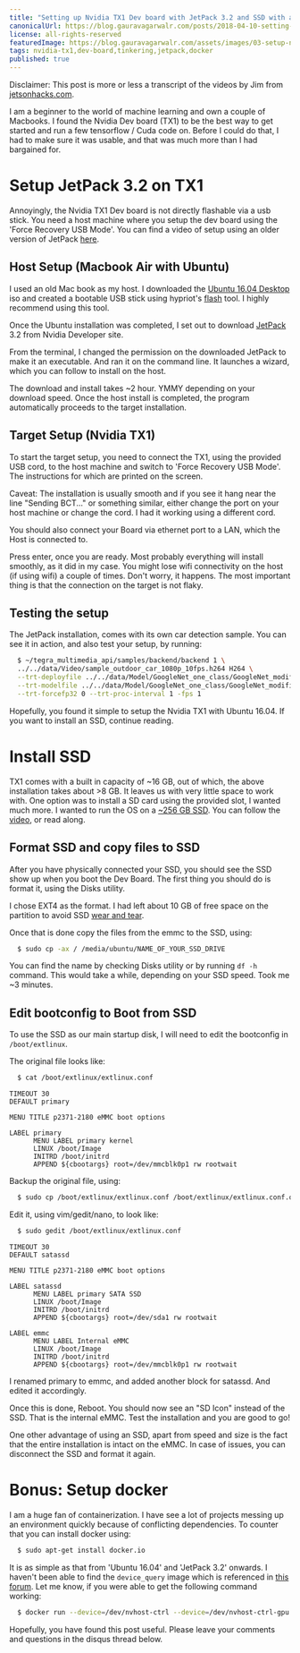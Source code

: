 ```yaml
---
title: "Setting up Nvidia TX1 Dev board with JetPack 3.2 and SSD with a bonus"
canonicalUrl: https://blog.gauravagarwalr.com/posts/2018-04-10-setting-up-nvidia-tx1
license: all-rights-reserved
featuredImage: https://blog.gauravagarwalr.com/assets/images/03-setup-nvidia-tx1.jpg
tags: nvidia-tx1,dev-board,tinkering,jetpack,docker
published: true
---
```


Disclaimer: This post is more or less a transcript of the videos by Jim from [jetsonhacks.com][JetsonHacksSite].

I am a beginner to the world of machine learning and own a couple of Macbooks. I found the Nvidia Dev board (TX1) to be the best way to get started and run a few tensorflow / Cuda code on. Before I could do that, I had to make sure it was usable, and that was much more than I had bargained for.

# Setup JetPack 3.2 on TX1

Annoyingly, the Nvidia TX1 Dev board is not directly flashable via a usb stick. You need a host machine where you setup the dev board using the 'Force Recovery USB Mode'. You can find a video of setup using an older version of JetPack [here][JetPack-3.0Video].

## Host Setup (Macbook Air with Ubuntu)
I used an old Mac book as my host. I downloaded the [Ubuntu 16.04 Desktop][UbuntuISO] iso and created a bootable USB stick using hypriot's [flash][flashTool] tool. I highly recommend using this tool.

Once the Ubuntu installation was completed, I set out to download [JetPack][JetPackDownload] 3.2 from Nvidia Developer site.

From the terminal, I changed the permission on the downloaded JetPack to make it an executable. And ran it on the command line. It launches a wizard, which you can follow to install on the host.

The download and install takes ~2 hour. YMMY depending on your download speed. Once the host install is completed, the program automatically proceeds to the target installation.

## Target Setup (Nvidia TX1)
To start the target setup, you need to connect the TX1, using the provided USB cord, to the host machine and switch to 'Force Recovery USB Mode'. The instructions for which are printed on the screen.

Caveat: The installation is usually smooth and if you see it hang near the line "Sending BCT..." or something similar, either change the port on your host machine or change the cord. I had it working using a different cord.

You should also connect your Board via ethernet port to a LAN, which the Host is connected to.

Press enter, once you are ready. Most probably everything will install smoothly, as it did in my case. You might lose wifi connectivity on the host (if using wifi) a couple of times. Don't worry, it happens. The most important thing is that the connection on the target is not flaky.

## Testing the setup

The JetPack installation, comes with its own car detection sample. You can see it in action, and also test your setup, by running:

```bash
  $ ~/tegra_multimedia_api/samples/backend/backend 1 \
  ../../data/Video/sample_outdoor_car_1080p_10fps.h264 H264 \
  --trt-deployfile ../../data/Model/GoogleNet_one_class/GoogleNet_modified_oneClass_halfHD.prototxt \
  --trt-modelfile ../../data/Model/GoogleNet_one_class/GoogleNet_modified_oneClass_halfHD.caffemodel \
  --trt-forcefp32 0 --trt-proc-interval 1 -fps 1
```

Hopefully, you found it simple to setup the Nvidia TX1 with Ubuntu 16.04. If you want to install an SSD, continue reading.

# Install SSD

TX1 comes with a built in capacity of ~16 GB, out of which, the above installation takes about >8 GB. It leaves us with very little space to work with. One option was to install a SD card using the provided slot, I wanted much more. I wanted to run the OS on a [~256 GB SSD][WDSSD-Amazon.com]. You can follow the [video][SSDSetupVideo], or read along.

## Format SSD and copy files to SSD

After you have physically connected your SSD, you should see the SSD show up when you boot the Dev Board. The first thing you should do is format it, using the Disks utility.

I chose EXT4 as the format. I had left about 10 GB of free space on the partition to avoid SSD [wear and tear][SSDFreeSpace].

Once that is done copy the files from the emmc to the SSD, using:

```bash
  $ sudo cp -ax / /media/ubuntu/NAME_OF_YOUR_SSD_DRIVE
```

You can find the name by checking Disks utility or by running `df -h` command. This would take a while, depending on your SSD speed. Took me ~3 minutes.

## Edit bootconfig to Boot from SSD

To use the SSD as our main startup disk, I will need to edit the bootconfig in `/boot/extlinux`.

The original file looks like:

```bash
  $ cat /boot/extlinux/extlinux.conf
```
```snippet
TIMEOUT 30
DEFAULT primary

MENU TITLE p2371-2180 eMMC boot options

LABEL primary
      MENU LABEL primary kernel
      LINUX /boot/Image
      INITRD /boot/initrd
      APPEND ${cbootargs} root=/dev/mmcblk0p1 rw rootwait
```

Backup the original file, using:

```bash
  $ sudo cp /boot/extlinux/extlinux.conf /boot/extlinux/extlinux.conf.original
```

Edit it, using vim/gedit/nano, to look like:

```bash
  $ sudo gedit /boot/extlinux/extlinux.conf
```
```snippet
TIMEOUT 30
DEFAULT satassd

MENU TITLE p2371-2180 eMMC boot options

LABEL satassd
      MENU LABEL primary SATA SSD
      LINUX /boot/Image
      INITRD /boot/initrd
      APPEND ${cbootargs} root=/dev/sda1 rw rootwait

LABEL emmc
      MENU LABEL Internal eMMC
      LINUX /boot/Image
      INITRD /boot/initrd
      APPEND ${cbootargs} root=/dev/mmcblk0p1 rw rootwait
```

I renamed primary to emmc, and added another block for satassd. And edited it accordingly.

Once this is done, Reboot. You should now see an "SD Icon" instead of the SSD. That is the internal eMMC. Test the installation and you are good to go!

One other advantage of using an SSD, apart from speed and size is the fact that the entire installation is intact on the eMMC. In case of issues, you can disconnect the SSD and format it again.

# Bonus: Setup docker

I am a huge fan of containerization. I have see a lot of projects messing up an environment quickly because of conflicting dependencies. To counter that you can install docker using:

```bash
  $ sudo apt-get install docker.io
```

It is as simple as that from 'Ubuntu 16.04' and 'JetPack 3.2' onwards. I haven't been able to find the `device_query` image which is referenced in [this forum][NvidiaDockerForum]. Let me know, if you were able to get the following command working:

```bash
  $ docker run --device=/dev/nvhost-ctrl --device=/dev/nvhost-ctrl-gpu --device=/dev/nvhost-prof-gpu --device=/dev/nvmap --device=/dev/nvhost-gpu --device=/dev/nvhost-as-gpu -v /usr/lib/aarch64-linux-gnu/tegra:/usr/lib/aarch64-linux-gnu/tegra device_query
```

Hopefully, you have found this post useful. Please leave your comments and questions in the disqus thread below.

[JetsonHacksSite]: http://www.jetsonhacks.com/
[JetPack-3.0Video]: https://www.youtube.com/watch?v=D7lkth34rgM
[UbuntuISO]: https://www.ubuntu.com/download/desktop/thank-you?version=16.04.4&architecture=amd64
[flashTool]: https://github.com/hypriot/flash
[JetPackDownload]: https://developer.nvidia.com/embedded/jetpack
[WDSSD-Amazon.com]: https://www.amazon.com/gp/product/B01LXDQX35/ref=oh_aui_detailpage_o00_s00
[SSDSetupVideo]: https://www.youtube.com/watch?v=6nzWt42mzqk
[SSDFreeSpace]: https://superuser.com/questions/1256074/how-much-space-to-leave-free-on-hdd-or-ssd
[NvidiaDockerForum]: https://devtalk.nvidia.com/default/topic/1017272/docker-on-tx1-or-tx2-/
